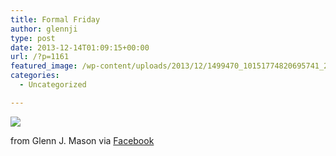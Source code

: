 ```yaml
---
title: Formal Friday
author: glennji
type: post
date: 2013-12-14T01:09:15+00:00
url: /?p=1161
featured_image: /wp-content/uploads/2013/12/1499470_10151774820695741_240619301_n.jpg
categories:
  - Uncategorized

---
```

<div>
  <img src='/wp-content/uploads/2013/12/1499470_10151774820695741_240619301_n.jpg' style='max-width:600px;' /></p> 
  
  <div>
    from Glenn J. Mason via <a href="https://www.facebook.com/photo.php?fbid=10151774820695741&#038;set=a.10151649388125741.1073741830.551785740&#038;type=1">Facebook</a>
  </div>
</div>
